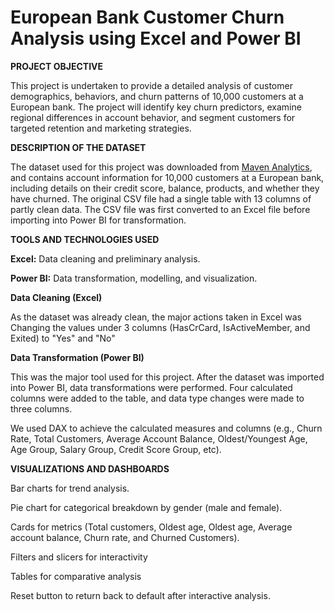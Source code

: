 # European Bank Customer Churn Analysis using Excel and Power BI
**PROJECT OBJECTIVE**

This project is undertaken to provide a detailed analysis of customer demographics, behaviors, and churn patterns of 10,000 customers at a European bank. The project will identify key churn predictors, examine regional differences in account behavior, and segment customers for targeted retention and marketing strategies.

**DESCRIPTION OF THE DATASET**

The dataset used for this project was downloaded from [Maven Analytics](https://mavenanalytics.io/data-playground?order=date_added%2Cdesc&search=bank), and contains account information for 10,000 customers at a European bank, including details on their credit score, balance, products, and whether they have churned. The original CSV file had a single table with 13 columns of partly clean data. The CSV file was first converted to an Excel file before importing into Power BI for transformation. 


**TOOLS AND TECHNOLOGIES USED**

**Excel:** Data cleaning and preliminary analysis.

**Power BI:** Data transformation, modelling, and visualization.

**Data Cleaning (Excel)**

As the dataset was already clean, the major actions taken in Excel was Changing the values under 3 columns (HasCrCard, IsActiveMember, and Exited) to "Yes" and "No"

**Data Transformation (Power BI)**

This was the major tool used for this project. After the dataset was imported into Power BI, data transformations were performed. Four calculated columns were added to the table, and data type changes were made to three columns.

We used DAX to achieve the calculated measures and columns (e.g., Churn Rate, Total Customers, Average Account Balance, Oldest/Youngest Age, Age Group, Salary Group, Credit Score Group, etc).

**VISUALIZATIONS AND DASHBOARDS**

Bar charts for trend analysis.

Pie chart for categorical breakdown by gender (male and female).

Cards for metrics (Total customers, Oldest age, Oldest age, Average account balance, Churn rate, and Churned Customers).

Filters and slicers for interactivity

Tables for comparative analysis

Reset button to return back to default after interactive analysis.

